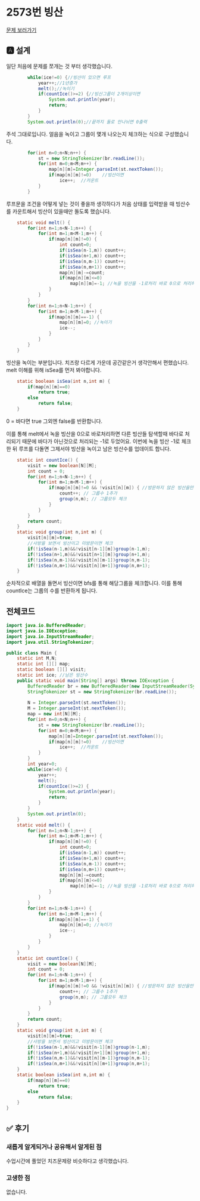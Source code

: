 # 2573번 빙산
[문제 보러가기](https://www.acmicpc.net/problem/2573)

## 🅰 설계
일단 처음에 문제를 쪼개는 것 부터 생각했습니다.
```java
 		while(ice!=0) {//빙산이 있으면 루프
			year++;//1년증가
			melt();//녹이기
			if(countIce()>=2) {//빙산그룹이 2개이상이면
				System.out.println(year);
				return;
			}
		}
		System.out.println(0);//끝까지 둘로 안나뉘면 0출력
```
주석 그대로입니다. 얼음을 녹이고 그룹이 몇개 나오는지 체크하는 식으로 구성했습니다.  
```java
		for(int n=0;n<N;n++) {
			st = new StringTokenizer(br.readLine());
			for(int m=0;m<M;m++) {
				map[n][m]=Integer.parseInt(st.nextToken());
				if(map[n][m]!=0)	//빙산이면
					ice++;	//카운트
			}
		}
```
루프문을 조건을 어떻게 넣는 것이 좋을까 생각하다가 처음 상태를 입력받을 때 빙산수를 카운트해서 빙산이 있을때만 돌도록 했습니다.  
```java
	static void melt() {
		for(int n=1;n<N-1;n++) {
			for(int m=1;m<M-1;m++) {
				if(map[n][m]!=0) {
					int count=0;
					if(isSea(n-1,m)) count++;
					if(isSea(n+1,m)) count++;
					if(isSea(n,m-1)) count++;
					if(isSea(n,m+1)) count++;
					map[n][m]-=count;
					if(map[n][m]<=0)
						map[n][m]=-1; //녹을 빙산을 -1로처리 바로 0으로 처리하면 다른 빙산에 영향을줌
				}
			}
		}
		for(int n=1;n<N-1;n++) {
			for(int m=1;m<M-1;m++) {
				if(map[n][m]==-1) {
					map[n][m]=0; //녹이기
					ice--;
				}
			}
		}
	}
```
빙산을 녹이는 부분입니다. 치즈랑 다르게 가운데 공간같은거 생각안해서 편했습니다. 
melt 이해를 위해 isSea를 먼저 봐야합니다.  
```java
	static boolean isSea(int n,int m) {
		if(map[n][m]==0)
			return true;
		else 
			return false;
	}
```
0 = 바다면 true 그외엔 false를 반환합니다.  

이를 통해 melt에서 녹을 빙산을 0으로 바로처리하면 다른 빙산들 탐색할때 바다로 처리되기 때문에 바다가 아닌것으로 처리되는 -1로 두었어요. 
이번에 녹을 빙산 -1로 체크한 뒤 루프를 다돌면 그제서야 빙산을 녹이고 남은 빙산수를 업데이트 합니다.  

```java
	static int countIce() {
		visit = new boolean[N][M];
		int count = 0;
		for(int n=1;n<N-1;n++) {
			for(int m=1;m<M-1;m++) {
				if(map[n][m]!=0 && !visit[n][m]) { //방문하지 않은 빙산을만나면
					count++; // 그룹수 1추가
					group(n,m); // 그룹모두 체크
				}
			}
		}
		return count;
	}
	static void group(int n,int m) {
		visit[n][m]=true;
		//사방을 보면서 빙산이고 미방문이면 체크
		if(!isSea(n-1,m)&&!visit[n-1][m])group(n-1,m);
		if(!isSea(n+1,m)&&!visit[n+1][m])group(n+1,m);
		if(!isSea(n,m-1)&&!visit[n][m-1])group(n,m-1);
		if(!isSea(n,m+1)&&!visit[n][m+1])group(n,m+1);
	}
```
순차적으로 배열을 돌면서 빙산이면 bfs를 통해 해당그룹을 체크합니다. 이를 통해 countIce는 그룹의 수를 반환하게 됩니다.

## 전체코드
```java
import java.io.BufferedReader;
import java.io.IOException;
import java.io.InputStreamReader;
import java.util.StringTokenizer;

public class Main {
	static int M,N;
	static int [][] map;
	static boolean [][] visit;
	static int ice; //남은 빙산수
	public static void main(String[] args) throws IOException {
		BufferedReader br = new BufferedReader(new InputStreamReader(System.in));
		StringTokenizer st = new StringTokenizer(br.readLine());
		
		N = Integer.parseInt(st.nextToken());
		M = Integer.parseInt(st.nextToken());
		map = new int[N][M];
		for(int n=0;n<N;n++) {
			st = new StringTokenizer(br.readLine());
			for(int m=0;m<M;m++) {
				map[n][m]=Integer.parseInt(st.nextToken());
				if(map[n][m]!=0)	//빙산이면
					ice++;	//카운트
			}
		}
		int year=0;
		while(ice!=0) {
			year++;
			melt();
			if(countIce()>=2) {
				System.out.println(year);
				return;
			}
		}
		System.out.println(0);
	}
	static void melt() {
		for(int n=1;n<N-1;n++) {
			for(int m=1;m<M-1;m++) {
				if(map[n][m]!=0) {
					int count=0;
					if(isSea(n-1,m)) count++;
					if(isSea(n+1,m)) count++;
					if(isSea(n,m-1)) count++;
					if(isSea(n,m+1)) count++;
					map[n][m]-=count;
					if(map[n][m]<=0)
						map[n][m]=-1; //녹을 빙산을 -1로처리 바로 0으로 처리하면 다른 빙산에 영향을줌
				}
			}
		}
		for(int n=1;n<N-1;n++) {
			for(int m=1;m<M-1;m++) {
				if(map[n][m]==-1) {
					map[n][m]=0; //녹이기
					ice--;
				}
			}
		}
	}
	static int countIce() {
		visit = new boolean[N][M];
		int count = 0;
		for(int n=1;n<N-1;n++) {
			for(int m=1;m<M-1;m++) {
				if(map[n][m]!=0 && !visit[n][m]) { //방문하지 않은 빙산을만나면
					count++; // 그룹수 1추가
					group(n,m); // 그룹모두 체크
				}
			}
		}
		return count;
	}
	static void group(int n,int m) {
		visit[n][m]=true;
		//사방을 보면서 빙산이고 미방문이면 체크
		if(!isSea(n-1,m)&&!visit[n-1][m])group(n-1,m);
		if(!isSea(n+1,m)&&!visit[n+1][m])group(n+1,m);
		if(!isSea(n,m-1)&&!visit[n][m-1])group(n,m-1);
		if(!isSea(n,m+1)&&!visit[n][m+1])group(n,m+1);
	}
	static boolean isSea(int n,int m) {
		if(map[n][m]==0)
			return true;
		else 
			return false;
	}
}
```

## ✅ 후기
### 새롭게 알게되거나 공유해서 알게된 점
수업시간에 풀었던 치즈문제랑 비슷하다고 생각했습니다.  

### 고생한 점
없습니다.   


